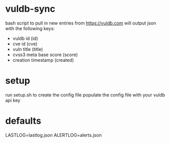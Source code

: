# vuldb-sync
bash script to pull in new entries from https://vuldb.com
will output json with the following keys:
 - vuldb id (id)
 - cve id (cve)
 - vuln title (title)
 - cvss3 meta base score (score)
 - creation timestamp (created)

# setup
run setup.sh to create the config file
populate the config file with your vuldb api key

# defaults
LASTLOG=lastlog.json
ALERTLOG=alerts.json
